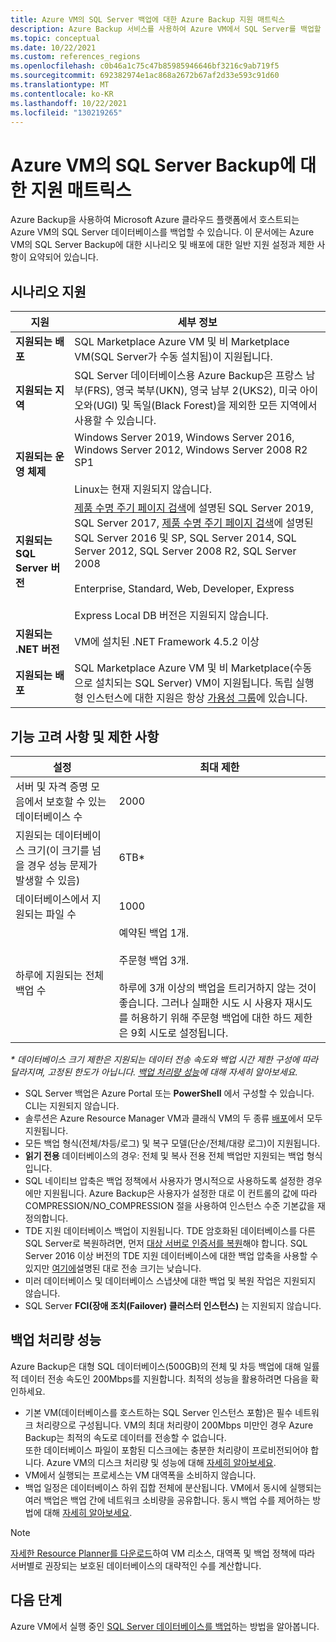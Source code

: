 ```yaml
---
title: Azure VM의 SQL Server 백업에 대한 Azure Backup 지원 매트릭스
description: Azure Backup 서비스를 사용하여 Azure VM에서 SQL Server를 백업할 때의 지원 설정 및 제한 사항에 대한 요약을 제공합니다.
ms.topic: conceptual
ms.date: 10/22/2021
ms.custom: references_regions
ms.openlocfilehash: c0b46a1c75c47b85985946646bf3216c9ab719f5
ms.sourcegitcommit: 692382974e1ac868a2672b67af2d33e593c91d60
ms.translationtype: MT
ms.contentlocale: ko-KR
ms.lasthandoff: 10/22/2021
ms.locfileid: "130219265"
---
```

# <a name="support-matrix-for-sql-server-backup-in-azure-vms"></a>Azure VM의 SQL Server Backup에 대한 지원 매트릭스

Azure Backup을 사용하여 Microsoft Azure 클라우드 플랫폼에서 호스트되는 Azure VM의 SQL Server 데이터베이스를 백업할 수 있습니다. 이 문서에는 Azure VM의 SQL Server Backup에 대한 시나리오 및 배포에 대한 일반 지원 설정과 제한 사항이 요약되어 있습니다.

## <a name="scenario-support"></a>시나리오 지원

**지원** | **세부 정보**
--- | ---
**지원되는 배포** | SQL Marketplace Azure VM 및 비 Marketplace VM(SQL Server가 수동 설치됨)이 지원됩니다.
**지원되는 지역** | SQL Server 데이터베이스용 Azure Backup은 프랑스 남부(FRS), 영국 북부(UKN), 영국 남부 2(UKS2), 미국 아이오와(UGI) 및 독일(Black Forest)을 제외한 모든 지역에서 사용할 수 있습니다.
**지원되는 운영 체제** | Windows Server 2019, Windows Server 2016, Windows Server 2012, Windows Server 2008 R2 SP1 <br/><br/> Linux는 현재 지원되지 않습니다.
**지원되는 SQL Server 버전** | [제품 수명 주기 페이지 검색](https://support.microsoft.com/lifecycle/search?alpha=SQL%20server%202017)에 설명된 SQL Server 2019, SQL Server 2017, [제품 수명 주기 페이지 검색](https://support.microsoft.com/lifecycle/search?alpha=SQL%20server%202016%20service%20pack)에 설명된 SQL Server 2016 및 SP, SQL Server 2014, SQL Server 2012, SQL Server 2008 R2, SQL Server 2008 <br/><br/> Enterprise, Standard, Web, Developer, Express<br><br>Express Local DB 버전은 지원되지 않습니다.
**지원되는 .NET 버전** | VM에 설치된 .NET Framework 4.5.2 이상
**지원되는 배포** | SQL Marketplace Azure VM 및 비 Marketplace(수동으로 설치되는 SQL Server) VM이 지원됩니다. 독립 실행형 인스턴스에 대한 지원은 항상 [가용성 그룹](backup-sql-server-on-availability-groups.md)에 있습니다.

## <a name="feature-considerations-and-limitations"></a>기능 고려 사항 및 제한 사항

|설정  |최대 제한 |
|---------|---------|
|서버 및 자격 증명 모음에서 보호할 수 있는 데이터베이스 수    |   2000      |
|지원되는 데이터베이스 크기(이 크기를 넘을 경우 성능 문제가 발생할 수 있음)   |   6TB*      |
|데이터베이스에서 지원되는 파일 수    |   1000      |
|하루에 지원되는 전체 백업 수    |    예약된 백업 1개. <br><br> 주문형 백업 3개. <br><br> 하루에 3개 이상의 백업을 트리거하지 않는 것이 좋습니다. 그러나 실패한 시도 시 사용자 재시도를 허용하기 위해 주문형 백업에 대한 하드 제한은 9회 시도로 설정됩니다. |

_* 데이터베이스 크기 제한은 지원되는 데이터 전송 속도와 백업 시간 제한 구성에 따라 달라지며, 고정된 한도가 아닙니다. [백업 처리량 성능](#backup-throughput-performance)에 대해 자세히 알아보세요._

* SQL Server 백업은 Azure Portal 또는 **PowerShell** 에서 구성할 수 있습니다. CLI는 지원되지 않습니다.
* 솔루션은 Azure Resource Manager VM과 클래식 VM의 두 종류 [배포](../azure-resource-manager/management/deployment-models.md)에서 모두 지원됩니다.
* 모든 백업 형식(전체/차등/로그) 및 복구 모델(단순/전체/대량 로그)이 지원됩니다.
* **읽기 전용** 데이터베이스의 경우: 전체 및 복사 전용 전체 백업만 지원되는 백업 형식입니다.
* SQL 네이티브 압축은 백업 정책에서 사용자가 명시적으로 사용하도록 설정한 경우에만 지원됩니다. Azure Backup은 사용자가 설정한 대로 이 컨트롤의 값에 따라 COMPRESSION/NO_COMPRESSION 절을 사용하여 인스턴스 수준 기본값을 재정의합니다.
* TDE 지원 데이터베이스 백업이 지원됩니다. TDE 암호화된 데이터베이스를 다른 SQL Server로 복원하려면, 먼저 [대상 서버로 인증서를 복원](/sql/relational-databases/security/encryption/move-a-tde-protected-database-to-another-sql-server)해야 합니다. SQL Server 2016 이상 버전의 TDE 지원 데이터베이스에 대한 백업 압축을 사용할 수 있지만 [여기에](https://techcommunity.microsoft.com/t5/sql-server/backup-compression-for-tde-enabled-databases-important-fixes-in/ba-p/385593)설명된 대로 전송 크기는 낮습니다.
* 미러 데이터베이스 및 데이터베이스 스냅샷에 대한 백업 및 복원 작업은 지원되지 않습니다.
* SQL Server **FCI(장애 조치(Failover) 클러스터 인스턴스)** 는 지원되지 않습니다.

## <a name="backup-throughput-performance"></a>백업 처리량 성능

Azure Backup은 대형 SQL 데이터베이스(500GB)의 전체 및 차등 백업에 대해 일률적 데이터 전송 속도인 200Mbps를 지원합니다. 최적의 성능을 활용하려면 다음을 확인하세요.

- 기본 VM(데이터베이스를 호스트하는 SQL Server 인스턴스 포함)은 필수 네트워크 처리량으로 구성됩니다. VM의 최대 처리량이 200Mbps 미만인 경우 Azure Backup는 최적의 속도로 데이터를 전송할 수 없습니다.<br>또한 데이터베이스 파일이 포함된 디스크에는 충분한 처리량이 프로비전되어야 합니다. Azure VM의 디스크 처리량 및 성능에 대해 [자세히 알아보세요](../virtual-machines/disks-performance.md). 
- VM에서 실행되는 프로세스는 VM 대역폭을 소비하지 않습니다. 
- 백업 일정은 데이터베이스 하위 집합 전체에 분산됩니다. VM에서 동시에 실행되는 여러 백업은 백업 간에 네트워크 소비량을 공유합니다. 동시 백업 수를 제어하는 방법에 대해 [자세히 알아보세요](faq-backup-sql-server.yml#can-i-control-how-many-concurrent-backups-run-on-the-sql-server-).

>[!NOTE]
> [자세한 Resource Planner를 다운로드](https://download.microsoft.com/download/A/B/5/AB5D86F0-DCB7-4DC3-9872-6155C96DE500/SQL%20Server%20in%20Azure%20VM%20Backup%20Scale%20Calculator.xlsx)하여 VM 리소스, 대역폭 및 백업 정책에 따라 서버별로 권장되는 보호된 데이터베이스의 대략적인 수를 계산합니다.

## <a name="next-steps"></a>다음 단계

Azure VM에서 실행 중인 [SQL Server 데이터베이스를 백업](backup-azure-sql-database.md)하는 방법을 알아봅니다.